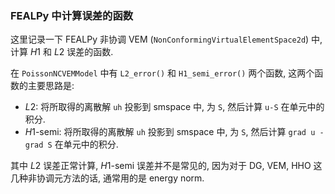 ### FEALPy 中计算误差的函数

这里记录一下 FEALPy 非协调 VEM (`NonConformingVirtualElementSpace2d`) 中, 计算 $H1$ 和 $L2$ 误差的函数.

在 `PoissonNCVEMModel` 中有 `L2_error()` 和 `H1_semi_error()` 两个函数, 这两个函数的主要思路是:

- $L2$: 将所取得的离散解 `uh` 投影到 smspace 中, 为 `S`, 然后计算 `u-S` 在单元中的积分.
- $H1$-semi: 将所取得的离散解 `uh` 投影到 smspace 中, 为 `S`, 然后计算 `grad u - grad S` 在单元中的积分.

其中 $L2$ 误差正常计算, $H1$-semi 误差并不是常见的, 因为对于 DG, VEM, HHO 这几种非协调元方法的话, 通常用的是 energy norm.

